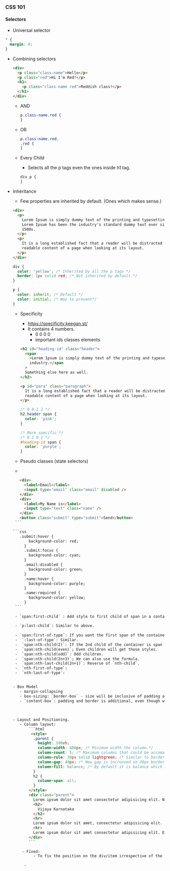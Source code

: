 ### CSS 101

#### Selectors

- Universal selector

```css
* {
  margin: 0;
}
```

- Combining selectors

  ```html
  <div>
    <p class="class-name">Hello</p>
    <p class="red">Hi I'm Red!</p>
    <h1>
      <p class="class-name red">Reddish class!</p>
    </h1>
  </div>
  ```

  - AND

    ```css
    p.class-name.red {
    }
    ```

  - OR

    ```css
    p.class-name.red,
    .red {
    }
    ```

  - Every Child

    - Selects all the p tags even the ones inside h1 tag.

    ```css
    div p {
    }
    ```

- Inheritance

  - Few properties are inherited by default. (Ones which makes sense.)

  ```html
  <div>
    <p>
      Lorem Ipsum is simply dummy text of the printing and typesetting industry.
      Lorem Ipsum has been the industry's standard dummy text ever since the
      1500s.
    </p>
    <p>
      It is a long established fact that a reader will be distracted by the
      readable content of a page when looking at its layout.
    </p>
  </div>
  ```

  ```css
  div {
    color: 'yellow'; /* Inherited by all the p tags */
    border: 1px solid red; /* Not inherited by default.*/
  }

  p {
    color: inherit; /* Default */
    color: initial; /* Way to prevent*/
  }
  ```

  - Specificity

    - https://specificity.keegan.st/
    - It contains 4 numbers.
      - 0 0 0 0
      - important ids classes elements

    ```html
    <h2 id="heading-id" class="header">
      <span
        >Lorem Ipsum is simply dummy text of the printing and typesetting
        industry.</span
      >
      Something else here as well.
    </h2>

    <p id="para" class="paragraph">
      It is a long established fact that a reader will be distracted by the
      readable content of a page when looking at its layout.
    </p>
    ```

    ```css
    /* 0 0 1 2 */
    h2.header span {
      color: 'pink';
    }

    /* More specific */
    /* 0 1 0 1 */
    #heading-id span {
      color: 'purple';
    }
    ```
    
    
   - Pseudo classes (state selectors)
   - 
     
     ```html
        <div>
          <label>Email</label>
          <input type="email" class="email" disabled />
        </div>
        <div>
          <label>My Name is</label>
          <input type="text" class="name" />
        </div>
        <button class="submit" type="submit">Send</button>
      ```
     
     ```css   
        .submit:hover {
            background-color: red;
          }
          .submit:focus {
            background-color: cyan;
          }
          .email:disabled {
            background-color: green;
          }
          .name:hover {
            background-color: purple;
          }
          .name:required {
            background-color: yellow;
          }
      ```
      
      - `span:first-child` : Add style to first child of span in a container. If the first child of a container is a div or anything else this style won't be applied.
      
      - `p:last-child`: Similar to above.
      
      - `span:first-of-type`: If you want the first span of the container (not first child of the container, span:first-child is applied only when the first child of the container is span, but span:first-of-type add the style to first child of the conatiner irrespective of whether it is the first child or not, but it should be first span in the container.)
      -  `:last-of-type`: Similar.
      -  `span:nth-child(2)`: If the 2nd child of the container is span apply these styles.
      -  `span:nth-child(even)`; Even children will get those styles.
      -  `span:nth-child(odd)`: Odd children.
      -  `span:nth-child(2n+3)`; We can also use the formula. 
      -  `span:nth-last-child(2n+1)`: Reverse of `nth-child`.
      -  `nth-first-of-type`:
      -  `nth-last-of-type`:

      
     - Box Model
        - margin-collapsing
        - box-sizing: `border-box` - size will be inclusive of padding and border.  Say width: 100px and height: 100px, if we provide padding 10px content's height and width will be adjusted (shrunken down) so that height and width still remains 100.
        - `content-box`: padding and border is additional, even though we specify width and height to be 100px padding and border will add on to that, so technically container's height and width will be greater than 100px.
        
        
        
     - Layout and Positioning.
        - Column layout:
            ```html 
             <style>
              .parent {
                height: 100vh;
                column-width: 400px; /* Minimum width the column.*/
                column-count: 5; /* Maximum columns that could be accomadated.*/
                column-rule: 30px solid lightgreen; /* Similar to border, but it can overlap the content not exactly like border. */
                column-gap: 40px; /* Now gap is increased so 30px border can be easily accomadated without overlap.*/
                column-fill: balance; /* By default it is balance which means content should be equally distributed between all the columns. If its auto if fills the first column first and then second and then third.*/
              }
              h2 {
                column-span: all;
              }
            </style>
            <div class="parent">
              Lorem ipsum dolor sit amet consectetur adipisicing elit. Non, accusantium. Lorem ipsum dolor sit amet consectetur, adipisicing elit. Non impedit modi iusto repellat, adipisci quam. Repellat ducimus expedita ipsam quaerat.
              <h2>
                Vijaya Karnataka
              </h2>
              <hr>
              Lorem ipsum dolor sit amet, consectetur adipisicing elit. Quis omnis accusamus deserunt. Laudantium similique mollitia praesentium ab ipsam veniam dignissimos consectetur. Culpa sapiente impedit autem iste perferendis et. Odio, laborum quia fugiat quo numquam quam magnam eveniet dolores incidunt, quasi blanditiis distinctio commodi ratione ad recusandae provident quod sint. Adipisci!
              <hr>
              Lorem ipsum dolor sit amet consectetur adipisicing elit. Eum voluptatibus quidem distinctio ratione, consequatur similique natus odit maxime fugit vel eveniet illum ipsum, repudiandae reiciendis. Perspiciatis officiis atque inventore fugit eius reprehenderit iste natus sapiente quo, delectus quas molestias, eos dignissimos accusamus corporis velit. Molestias eum minus numquam esse illum quod libero beatae dignissimos perspiciatis doloribus possimus fugiat, quibusdam soluta.
            </div>
            ```
            
         - Fixed:
              - To fix the position on the div/item irrespective of the parent to a fixed position.
          
          -     
